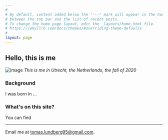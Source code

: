 ```yaml
---
#
# By default, content added below the "---" mark will appear in the home page
# between the top bar and the list of recent posts.
# To change the home page layout, edit the _layouts/home.html file.
# https://jekyllrb.com/docs/themes/#overriding-theme-defaults
#
layout: page
---
```


## Hello, this is me
![image](https://drive.google.com/uc?export=view&id=1Jxga8Q1ZMHlcMkXMeiIQDakRAkPuiQn0)
_This is me in Utrecht, the Netherlands, the fall of 2020_
### Background
I was born in ...

### What's on this site?
You can find


---

Email me at [tomas.lundberg95@gmail.com](mailto:tomas.lundberg95@gmail.com).

